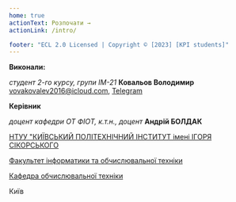 ```yaml
---
home: true
actionText: Розпочати →
actionLink: /intro/

footer: "ECL 2.0 Licensed | Copyright © [2023] [KPI students]"
---
```



**Виконали:** 

*студент 2-го курсу, групи ІМ-21*<span padding-right:5em></span> **Ковальов Володимир**   vovakovalev2016@icloud.com,   [Telegram](https://t.me/VladKoff28)

**Керівник**

*доцент кафедри ОТ ФІОТ, к.т.н., доцент*<span padding-right:5em></span> **Андрій БОЛДАК** 

[НТУУ "КИЇВСЬКИЙ ПОЛІТЕХНІЧНИЙ ІНСТИТУТ імені ІГОРЯ СІКОРСЬКОГО](https://kpi.ua/)

[Факультет інформатики та обчислювальної техніки](https://fiot.kpi.ua/)

[Кафедра обчислювальної техніки](https://comsys.kpi.ua/)

Київ
